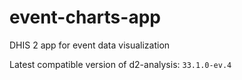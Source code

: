 # event-charts-app
DHIS 2 app for event data visualization

Latest compatible version of d2-analysis: `33.1.0-ev.4`

